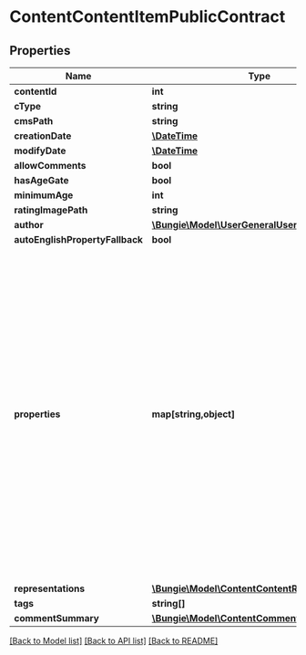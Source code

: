 # ContentContentItemPublicContract

## Properties
Name | Type | Description | Notes
------------ | ------------- | ------------- | -------------
**contentId** | **int** |  | [optional] 
**cType** | **string** |  | [optional] 
**cmsPath** | **string** |  | [optional] 
**creationDate** | [**\DateTime**](\DateTime.md) |  | [optional] 
**modifyDate** | [**\DateTime**](\DateTime.md) |  | [optional] 
**allowComments** | **bool** |  | [optional] 
**hasAgeGate** | **bool** |  | [optional] 
**minimumAge** | **int** |  | [optional] 
**ratingImagePath** | **string** |  | [optional] 
**author** | [**\Bungie\Model\UserGeneralUser**](UserGeneralUser.md) |  | [optional] 
**autoEnglishPropertyFallback** | **bool** |  | [optional] 
**properties** | **map[string,object]** | Firehose content is really a collection of metadata and \&quot;properties\&quot;, which are the potentially-but-not-strictly localizable data that comprises the meat of whatever content is being shown.  As Cole Porter would have crooned, \&quot;Anything Goes\&quot; with Firehose properties. They are most often strings, but they can theoretically be anything. They are JSON encoded, and could be JSON structures, simple strings, numbers etc... The Content Type of the item (cType) will describe the properties, and thus how they ought to be deserialized. | [optional] 
**representations** | [**\Bungie\Model\ContentContentRepresentation[]**](ContentContentRepresentation.md) |  | [optional] 
**tags** | **string[]** |  | [optional] 
**commentSummary** | [**\Bungie\Model\ContentCommentSummary**](ContentCommentSummary.md) |  | [optional] 

[[Back to Model list]](../README.md#documentation-for-models) [[Back to API list]](../README.md#documentation-for-api-endpoints) [[Back to README]](../README.md)


